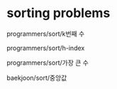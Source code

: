 # sorting problems

programmers/sort/k번째 수

programmers/sort/h-index

programmers/sort/가장 큰 수

baekjoon/sort/중앙값

